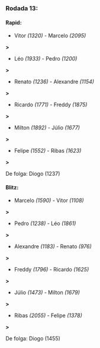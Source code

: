 ### Rodada 13:

#### Rapid:

* Vitor *(1320)*     -     Marcelo *(2095)*

 **>** 
* Léo *(1933)*     -     Pedro *(1200)*

 **>** 
* Renato *(1236)*     -     Alexandre *(1154)*

 **>** 
* Ricardo *(1771)*     -     Freddy *(1875)*

 **>** 
* Milton *(1892)*     -     Júlio *(1677)*

 **>** 
* Felipe *(1552)*     -     Ribas *(1623)*

 **>** 

De folga: Diogo (1237)

#### Blitz:

* Marcelo *(1590)*     -     Vitor *(1108)*

 **>** 
* Pedro *(1238)*     -     Léo *(1861)*

 **>** 
* Alexandre *(1183)*     -     Renato *(976)*

 **>** 
* Freddy *(1796)*     -     Ricardo *(1625)*

 **>** 
* Júlio *(1473)*     -     Milton *(1679)*

 **>** 
* Ribas *(2055)*     -     Felipe *(1378)*

 **>** 

De folga: Diogo (1455)

